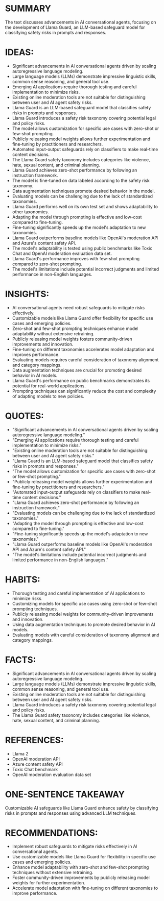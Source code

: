 # SUMMARY
The text discusses advancements in AI conversational agents, focusing on the development of Llama Guard, an LLM-based safeguard model for classifying safety risks in prompts and responses.

# IDEAS:
- Significant advancements in AI conversational agents driven by scaling autoregressive language modeling.
- Large language models (LLMs) demonstrate impressive linguistic skills, common sense reasoning, and general tool use.
- Emerging AI applications require thorough testing and careful implementation to minimize risks.
- Existing online moderation tools are not suitable for distinguishing between user and AI agent safety risks.
- Llama Guard is an LLM-based safeguard model that classifies safety risks in prompts and responses.
- Llama Guard introduces a safety risk taxonomy covering potential legal and policy risks.
- The model allows customization for specific use cases with zero-shot or few-shot prompting.
- Publicly releasing model weights allows further experimentation and fine-tuning by practitioners and researchers.
- Automated input-output safeguards rely on classifiers to make real-time content decisions.
- The Llama Guard safety taxonomy includes categories like violence, hate, sexual content, and criminal planning.
- Llama Guard achieves zero-shot performance by following an instruction framework.
- The model is fine-tuned on data labeled according to the safety risk taxonomy.
- Data augmentation techniques promote desired behavior in the model.
- Evaluating models can be challenging due to the lack of standardized taxonomies.
- Llama Guard performs well on its own test set and shows adaptability to other taxonomies.
- Adapting the model through prompting is effective and low-cost compared to fine-tuning.
- Fine-tuning significantly speeds up the model's adaptation to new taxonomies.
- Llama Guard outperforms baseline models like OpenAI's moderation API and Azure's content safety API.
- The model's adaptability is tested using public benchmarks like Toxic Chat and OpenAI moderation evaluation data set.
- Llama Guard's performance improves with few-shot prompting compared to zero-shot prompting.
- The model's limitations include potential incorrect judgments and limited performance in non-English languages.

# INSIGHTS:
- AI conversational agents need robust safeguards to mitigate risks effectively.
- Customizable models like Llama Guard offer flexibility for specific use cases and emerging policies.
- Zero-shot and few-shot prompting techniques enhance model adaptability without extensive retraining.
- Publicly releasing model weights fosters community-driven improvements and innovation.
- Fine-tuning on different taxonomies accelerates model adaptation and improves performance.
- Evaluating models requires careful consideration of taxonomy alignment and category mappings.
- Data augmentation techniques are crucial for promoting desired behavior in AI models.
- Llama Guard's performance on public benchmarks demonstrates its potential for real-world applications.
- Prompting techniques can significantly reduce the cost and complexity of adapting models to new policies.

# QUOTES:
- "Significant advancements in AI conversational agents driven by scaling autoregressive language modeling."
- "Emerging AI applications require thorough testing and careful implementation to minimize risks."
- "Existing online moderation tools are not suitable for distinguishing between user and AI agent safety risks."
- "Llama Guard is an LLM-based safeguard model that classifies safety risks in prompts and responses."
- "The model allows customization for specific use cases with zero-shot or few-shot prompting."
- "Publicly releasing model weights allows further experimentation and fine-tuning by practitioners and researchers."
- "Automated input-output safeguards rely on classifiers to make real-time content decisions."
- "Llama Guard achieves zero-shot performance by following an instruction framework."
- "Evaluating models can be challenging due to the lack of standardized taxonomies."
- "Adapting the model through prompting is effective and low-cost compared to fine-tuning."
- "Fine-tuning significantly speeds up the model's adaptation to new taxonomies."
- "Llama Guard outperforms baseline models like OpenAI's moderation API and Azure's content safety API."
- "The model's limitations include potential incorrect judgments and limited performance in non-English languages."

# HABITS:
- Thorough testing and careful implementation of AI applications to minimize risks.
- Customizing models for specific use cases using zero-shot or few-shot prompting techniques.
- Publicly releasing model weights for community-driven improvements and innovation.
- Using data augmentation techniques to promote desired behavior in AI models.
- Evaluating models with careful consideration of taxonomy alignment and category mappings.

# FACTS:
- Significant advancements in AI conversational agents driven by scaling autoregressive language modeling.
- Large language models (LLMs) demonstrate impressive linguistic skills, common sense reasoning, and general tool use.
- Existing online moderation tools are not suitable for distinguishing between user and AI agent safety risks.
- Llama Guard introduces a safety risk taxonomy covering potential legal and policy risks.
- The Llama Guard safety taxonomy includes categories like violence, hate, sexual content, and criminal planning.

# REFERENCES:
- Llama 2
- OpenAI moderation API
- Azure content safety API
- Toxic Chat benchmark
- OpenAI moderation evaluation data set

# ONE-SENTENCE TAKEAWAY
Customizable AI safeguards like Llama Guard enhance safety by classifying risks in prompts and responses using advanced LLM techniques.

# RECOMMENDATIONS:
- Implement robust safeguards to mitigate risks effectively in AI conversational agents.
- Use customizable models like Llama Guard for flexibility in specific use cases and emerging policies.
- Enhance model adaptability with zero-shot and few-shot prompting techniques without extensive retraining.
- Foster community-driven improvements by publicly releasing model weights for further experimentation.
- Accelerate model adaptation with fine-tuning on different taxonomies to improve performance.